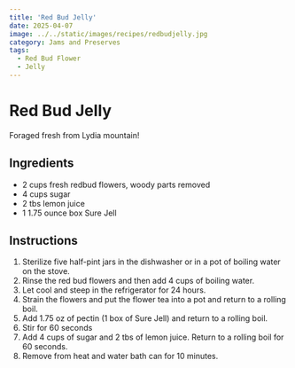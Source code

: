 ```yaml
---
title: 'Red Bud Jelly'
date: 2025-04-07
image: ../../static/images/recipes/redbudjelly.jpg
category: Jams and Preserves
tags:
  - Red Bud Flower
  - Jelly
---
```



# Red Bud Jelly

Foraged fresh from Lydia mountain!

## Ingredients

- 2 cups fresh redbud flowers, woody parts removed
- 4 cups sugar
- 2 tbs lemon juice
- 1 1.75 ounce box Sure Jell

## Instructions

1. Sterilize five half-pint jars in the dishwasher or in a pot of boiling water on the stove.
2. Rinse the red bud flowers and then add 4 cups of boiling water.
3. Let cool and steep in the refrigerator for 24 hours.
4. Strain the flowers and put the flower tea into a pot and return to a rolling boil.
5. Add 1.75 oz of pectin (1 box of Sure Jell) and return to a rolling boil.
6. Stir for 60 seconds
7. Add 4 cups of sugar and 2 tbs of lemon juice. Return to a rolling boil for 60 seconds.
8. Remove from heat and water bath can for 10 minutes.

